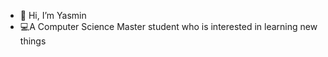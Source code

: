 - 👋 Hi, I’m Yasmin
- 💻A Computer Science Master student who is interested in learning new things


<!---
yasmin-mdn/yasmin-mdn is a ✨ special ✨ repository because its `README.md` (this file) appears on your GitHub profile.
You can click the Preview link to take a look at your changes.
--->
